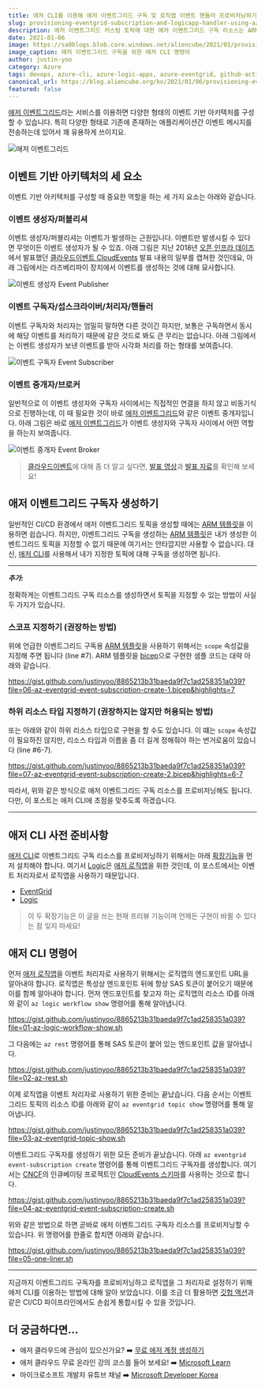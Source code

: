```yaml
---
title: 애저 CLI를 이용해 애저 이벤트그리드 구독 및 로직앱 이벤트 핸들러 프로비저닝하기
slug: provisioning-eventgrid-subscription-and-logicapp-handler-using-azure-cli
description: 애저 이벤트그리드 커스텀 토픽에 대한 애저 이벤트그리드 구독 리소스는 ARM 템플릿을 통해 프로비저닝 할 수 없습니다. 이 포스트는 애저 CLI를 이용해서 이 애저 이벤트그리드 구독과 로직앱 이벤트 핸들러를 별다른 외부 입력값 없이 자동으로 프로비저닝하는 방법에 대해 알아봅니다.
date: 2021-01-06
image: https://sa0blogs.blob.core.windows.net/aliencube/2021/01/provisioning-eventgrid-subscription-and-logicapp-handler-using-azure-cli-00.png
image_caption: 애저 이벤트그리드 구독을 위한 애저 CLI 명령어
author: justin-yoo
category: Azure
tags: devops, azure-cli, azure-logic-apps, azure-eventgrid, github-actions
canonical_url: https://blog.aliencube.org/ko/2021/01/06/provisioning-eventgrid-subscription-and-logicapp-handler-using-azure-cli/
featured: false
---
```


[애저 이벤트그리드][az evtgrd]라는 서비스를 이용하면 다양한 형태의 이벤트 기반 아키텍처를 구성할 수 있습니다. 특히 다양한 형태로 기존에 존재하는 애플리케이션간 이벤트 메시지를 전송하는데 있어서 꽤 유용하게 쓰이지요.

![애저 이벤트그리드][image-01]


## 이벤트 기반 아키텍처의 세 요소 ##

이벤트 기반 아키텍처를 구성할 때 중요한 역할을 하는 세 가지 요소는 아래와 같습니다.


### 이벤트 생성자/퍼블리셔 ###

이벤트 생성자/퍼블리셔는 이벤트가 발생하는 근원입니다. 이벤트만 발생시킬 수 있다면 무엇이든 이벤트 생성자가 될 수 있죠. 아래 그림은 지난 2018년 [오픈 인프라 데이즈][oid]에서 발표했던 [클라우드이벤트 CloudEvents][oid ce] 발표 내용의 일부를 캡쳐한 것인데요, 아래 그림에서는 라즈베리파이 장치에서 이벤트를 생성하는 것에 대해 묘사합니다.

![이벤트 생성자 Event Publisher][image-02]


### 이벤트 구독자/섭스크라이버/처리자/핸들러 ###

이벤트 구독자와 처리자는 엄밀히 말하면 다른 것이긴 하지만, 보통은 구독하면서 동시에 해당 이벤트를 처리하기 때문에 같은 것드로 봐도 큰 무리는 없습니다. 아래 그림에서는 이벤트 생성자가 보낸 이벤트를 받아 시각화 처리를 하는 형태를 보여줍니다.

![이벤트 구독자 Event Subscriber][image-03]


### 이벤트 중개자/브로커 ###

일반적으로 이 이벤트 생성자와 구독자 사이에서는 직접적인 연결을 하지 않고 비동기식으로 진행하는데, 이 때 필요한 것이 바로 [애저 이벤트그리드][az evtgrd]와 같은 이벤트 중개자입니다. 아래 그림은 바로 [애저 이벤트그리드][az evtgrd]가 이벤트 생성자와 구독자 사이에서 어떤 역할을 하는지 보여줍니다.

![이벤트 중개자 Event Broker][image-04]

> [클라우드이벤트][ce]에 대해 좀 더 알고 싶다면, [발표 영상][oid yt]과 [발표 자료][oid ss]를 확인해 보세요!


## 애저 이벤트그리드 구독자 생성하기 ##

일반적인 CI/CD 환경에서 애저 이벤트그리드 토픽을 생성할 때에는 [ARM 템플릿][az evtgrd arm topic]을 이용하면 쉽습니다. 하지만, 이벤트그리드 구독을 생성하는 [ARM 템플릿][az evtgrd arm sub]은 내가 생성한 이벤트그리드 토픽을 지정할 수 없기 때문에 여기서는 안타깝지만 사용할 수 없습니다. 대신, [애저 CLI][az cli]를 사용해서 내가 지정한 토픽에 대해 구독을 생성하면 됩니다.

---

***추가:***

정확하게는 이벤트그리드 구독 리소스를 생성하면서 토픽을 지정할 수 있는 방법이 사실 두 가지가 있습니다.

### 스코프 지정하기 (권장하는 방법) ###

위에 언급한 이벤트그리드 구독용 [ARM 템플릿][az evtgrd arm sub]을 사용하기 위해서는 `scope` 속성값을 지정해 주면 됩니다 (line #7). ARM 템플릿을 [bicep][az bicep]으로 구현한 샘플 코드는 대략 아래와 같습니다.

https://gist.github.com/justinyoo/8865213b31baeda9f7c1ad258351a039?file=06-az-eventgrid-event-subscription-create-1.bicep&highlights=7


### 하위 리소스 타입 지정하기 (권장하지는 않지만 허용되는 방법) ###

또는 아래와 같이 하위 리소스 타입으로 구현을 할 수도 있습니다. 이 떄는 `scope` 속성값이 필요하진 않지만, 리소스 타입과 이름을 좀 더 길게 정해줘야 하는 번거로움이 있습니다 (line #6-7).

https://gist.github.com/justinyoo/8865213b31baeda9f7c1ad258351a039?file=07-az-eventgrid-event-subscription-create-2.bicep&highlights=6-7

따라서, 위와 같은 방식으로 애저 이벤트그리드 구독 리소스를 프로비저닝해도 됩니다. 다만, 이 포스트는 애저 CLI에 초점을 맞추도록 하겠습니다.

---


## 애저 CLI 사전 준비사항 ##

[애저 CLI][az cli]로 이벤트그리드 구독 리소스를 프로비저닝하기 위해서는 아래 [확장기능][az cli extensions]을 먼저 설치해야 합니다. 여기서 [Logic][az cli extensions logic]은 [애저 로직앱][az logapp]을 위한 것인데, 이 포스트에서는 이벤트 처리자로서 로직앱을 사용하기 때문입니다.

* [EventGrid][az cli extensions eventgrid]
* [Logic][az cli extensions logic]

> 이 두 확장기능은 이 글을 쓰는 현재 프리뷰 기능이며 언제든 구현이 바뀔 수 있다는 점 잊지 마세요!


## 애저 CLI 명령어 ##

먼저 [애저 로직앱][az logapp]을 이벤트 처리자로 사용하기 위해서는 로직앱의 엔드포인트 URL을 알아내야 합니다. 로직앱은 특성상 엔드포인트 뒤에 항상 SAS 토큰이 붙어오기 때문에 이를 함께 알아내야 합니다. 먼저 엔드포인트를 찾고자 하는 로직앱의 리소스 ID를 아래와 같이 `az logic workflow show` 명령어를 통해 알아냅니다.

https://gist.github.com/justinyoo/8865213b31baeda9f7c1ad258351a039?file=01-az-logic-workflow-show.sh

그 다음에는 `az rest` 명령어를 통해 SAS 토큰이 붙어 있는 엔드포인트 값을 알아냅니다.

https://gist.github.com/justinyoo/8865213b31baeda9f7c1ad258351a039?file=02-az-rest.sh

이제 로직앱을 이벤트 처리자로 사용하기 위한 준비는 끝났습니다. 다음 순서는 이벤트그리드 토픽의 리소스 ID를 아래와 같이 `az eventgrid topic show` 명령어를 통해 알아냅니다.

https://gist.github.com/justinyoo/8865213b31baeda9f7c1ad258351a039?file=03-az-eventgrid-topic-show.sh

이벤트그리드 구독자를 생성하기 위한 모든 준비가 끝났습니다. 아래 `az eventgrid event-subscription create` 명령어를 통해 이벤트그리드 구독자를 생성합니다. 여기서는 [CNCF][cncf]의 인큐베이팅 프로젝트인 [CloudEvents 스키마][ce]를 사용하는 것으로 합니다.

https://gist.github.com/justinyoo/8865213b31baeda9f7c1ad258351a039?file=04-az-eventgrid-event-subscription-create.sh

위와 같은 방법으로 하면 곧바로 애저 이벤트그리드 구독자 리소스를 프로비저닝할 수 있습니다. 위 명령어를 한줄로 합치면 아래와 같습니다.

https://gist.github.com/justinyoo/8865213b31baeda9f7c1ad258351a039?file=05-one-liner.sh

---

지금까지 이벤트그리드 구독자를 프로비저닝하고 로직앱을 그 처리자로 설정하기 위해 애저 CLI를 이용하는 방법에 대해 알아 보았습니다. 이를 조금 더 활용하면 [깃헙 액션][gh actions]과 같은 CI/CD 파이프라인에서도 손쉽게 통합시킬 수 있을 것입니다.


## 더 궁금하다면... ##

* 애저 클라우드에 관심이 있으신가요? ➡️ [무료 애저 계정 생성하기][az account free]
* 애저 클라우드 무료 온라인 강의 코스를 들어 보세요! ➡️ [Microsoft Learn][ms learn]
* 마이크로소프트 개발자 유튜브 채널 ➡️ [Microsoft Developer Korea][yt msdevkr]


[image-01]: https://docs.microsoft.com/ko-kr/azure/event-grid/media/overview/functional-model.png?WT.mc_id=devops-12244-juyoo
[image-02]: https://sa0blogs.blob.core.windows.net/aliencube/2021/01/provisioning-eventgrid-subscription-and-logicapp-handler-using-azure-cli-02.png
[image-03]: https://sa0blogs.blob.core.windows.net/aliencube/2021/01/provisioning-eventgrid-subscription-and-logicapp-handler-using-azure-cli-03.png
[image-04]: https://sa0blogs.blob.core.windows.net/aliencube/2021/01/provisioning-eventgrid-subscription-and-logicapp-handler-using-azure-cli-04.png

[az account free]: https://azure.microsoft.com/ko-kr/free/?WT.mc_id=devops-12244-juyoo
[ms learn]: https://docs.microsoft.com/ko-kr/learn/?WT.mc_id=devops-12244-juyoo
[yt msdevkr]: https://www.youtube.com/channel/UCdgR-b2t7Byu_UGrHnu-T0g

[az cli]: https://docs.microsoft.com/ko-kr/cli/azure/what-is-azure-cli?WT.mc_id=devops-12244-juyoo
[az cli extensions]: https://docs.microsoft.com/ko-kr/cli/azure/azure-cli-extensions-list?WT.mc_id=devops-12244-juyoo
[az cli extensions eventgrid]: https://github.com/Azure/azure-cli-extensions/tree/master/src/eventgrid
[az cli extensions logic]: https://github.com/Azure/azure-cli-extensions/tree/master/src/logic

[az bicep]: https://github.com/Azure/bicep

[az logapp]: https://docs.microsoft.com/ko-kr/azure/logic-apps/logic-apps-overview?WT.mc_id=devops-12244-juyoo

[az evtgrd]: https://docs.microsoft.com/ko-kr/azure/event-grid/overview?WT.mc_id=devops-12244-juyoo
[az evtgrd arm topic]: https://docs.microsoft.com/ko-kr/azure/templates/microsoft.eventgrid/topics?WT.mc_id=devops-12244-juyoo
[az evtgrd arm sub]: https://docs.microsoft.com/ko-kr/azure/templates/microsoft.eventgrid/eventsubscriptions?WT.mc_id=devops-12244-juyoo

[oid]: https://event.openinfradays.kr/2018/about/
[oid ce]: https://event.openinfradays.kr/2018/session1/track_4_0
[oid yt]: https://youtu.be/h2_ZNTXwlVc
[oid ss]: https://www.slideshare.net/openstack_kr/openinfra-days-korea-2018-track-4-cloudevents

[cncf]: https://www.cncf.io/
[ce]: https://cloudevents.io/

[gh actions]: https://docs.github.com/en/free-pro-team@latest/actions
